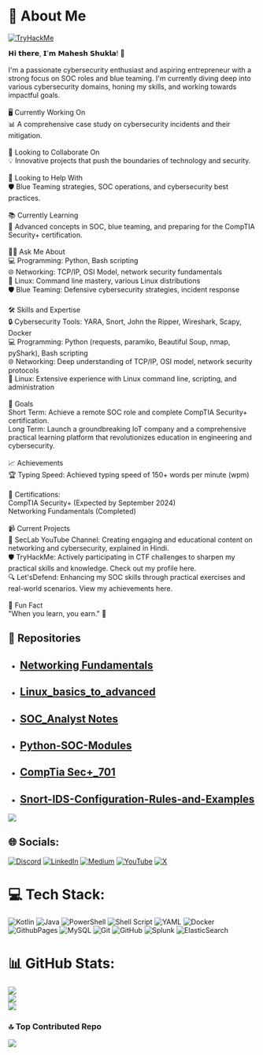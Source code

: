 # 💫 About Me
[<img src="https://tryhackme-badges.s3.amazonaws.com/JailBreaker.png?timestamp=20240613" alt="TryHackMe">](https://tryhackme.com/p/JailBreaker)

𝗛𝗶 𝘁𝗵𝗲𝗿𝗲, 𝗜'𝗺 𝗠𝗮𝗵𝗲𝘀𝗵 𝗦𝗵𝘂𝗸𝗹𝗮! 👋<br><br>I'm a passionate cybersecurity enthusiast and aspiring entrepreneur with a strong focus on SOC roles and blue teaming. I'm currently diving deep into various cybersecurity domains, honing my skills, and working towards impactful goals.<br><br>🖥️ Currently Working On<br>📊 A comprehensive case study on cybersecurity incidents and their mitigation.<br><br>🤝 Looking to Collaborate On<br>💡 Innovative projects that push the boundaries of technology and security.<br><br>🔐 Looking to Help With<br>🛡️ Blue Teaming strategies, SOC operations, and cybersecurity best practices.<br><br>📚 Currently Learning<br>📘 Advanced concepts in SOC, blue teaming, and preparing for the CompTIA Security+ certification.<br><br>🧑‍💻 Ask Me About<br>💻 Programming: Python, Bash scripting<br>🌐 Networking: TCP/IP, OSI Model, network security fundamentals<br>🐧 Linux: Command line mastery, various Linux distributions<br>🛡️ Blue Teaming: Defensive cybersecurity strategies, incident response<br><br>🛠️ Skills and Expertise<br>🔒 Cybersecurity Tools: YARA, Snort, John the Ripper, Wireshark, Scapy, Docker<br>💻 Programming: Python (requests, paramiko, Beautiful Soup, nmap, pyShark), Bash scripting<br>🌐 Networking: Deep understanding of TCP/IP, OSI model, network security protocols<br>🐧 Linux: Extensive experience with Linux command line, scripting, and administration<br><br>🎯 Goals<br>Short Term: Achieve a remote SOC role and complete CompTIA Security+ certification.<br>Long Term: Launch a groundbreaking IoT company and a comprehensive practical learning platform that revolutionizes education in engineering and cybersecurity.<br><br>📈 Achievements<br>🏆 Typing Speed: Achieved typing speed of 150+ words per minute (wpm)<br><br>🥇 Certifications:<br>CompTIA Security+ (Expected by September 2024)<br>Networking Fundamentals (Completed)<br><br>📹 Current Projects<br>🎥 SecLab YouTube Channel: Creating engaging and educational content on networking and cybersecurity, explained in Hindi.<br>🛡️ TryHackMe: Actively participating in CTF challenges to sharpen my practical skills and knowledge. Check out my profile here.<br>🔍 Let'sDefend: Enhancing my SOC skills through practical exercises and real-world scenarios. View my achievements here.<br><br>🌟 Fun Fact<br>"When you learn, you earn." 🚀


## 📂 Repositories <br>
* ## [Networking Fundamentals](https://github.com/MaheshShukla1/Networking_Notes_2024)
* ## [Linux_basics_to_advanced](https://github.com/MaheshShukla1/Linux-Basics-To-Advanced)
* ## [SOC_Analyst Notes](https://github.com/MaheshShukla1/SOC_NOTES_2024)
* ## [Python-SOC-Modules](https://github.com/MaheshShukla1/Python-SOC-Modules-Security-Monitoring-Incident-Response)
* ## [CompTia Sec+_701](https://github.com/MaheshShukla1/CompTia-Security-701)
* ## [Snort-IDS-Configuration-Rules-and-Examples](https://github.com/MaheshShukla1/Snort-IDS-Configuration-Rules-and-Examples)
[![](https://visitcount.itsvg.in/api?id=MaheshShukla1&label=Active&pretty=true)](https://visitcount.itsvg.in)

## 🌐 Socials:
[![Discord](https://img.shields.io/badge/Discord-%237289DA.svg?logo=discord&logoColor=white)](https://discord.gg/unnfwjw2sR) [![LinkedIn](https://img.shields.io/badge/LinkedIn-%230077B5.svg?logo=linkedin&logoColor=white)](https://www.linkedin.com/in/maheshshukla01/) [![Medium](https://img.shields.io/badge/Medium-12100E?logo=medium&logoColor=white)](https://medium.com/@Mahesh_Shukla) [![YouTube](https://img.shields.io/badge/YouTube-%23FF0000.svg?logo=YouTube&logoColor=white)](https://www.youtube.com/channel/UCa_oZ3SJu1z24ZRkOpLbc7Q) [![X](https://img.shields.io/badge/X-black.svg?logo=X&logoColor=white)](https://x.com/Maheshshukla011)

# 💻 Tech Stack:
![Kotlin](https://img.shields.io/badge/kotlin-%237F52FF.svg?style=plastic&logo=kotlin&logoColor=white) ![Java](https://img.shields.io/badge/java-%23ED8B00.svg?style=plastic&logo=openjdk&logoColor=white) ![PowerShell](https://img.shields.io/badge/PowerShell-%235391FE.svg?style=plastic&logo=powershell&logoColor=white) ![Shell Script](https://img.shields.io/badge/shell_script-%23121011.svg?style=plastic&logo=gnu-bash&logoColor=white) ![YAML](https://img.shields.io/badge/yaml-%23ffffff.svg?style=plastic&logo=yaml&logoColor=151515) ![Docker](https://img.shields.io/badge/docker-%230db7ed.svg?style=plastic&logo=docker&logoColor=white) ![GithubPages](https://img.shields.io/badge/github%20pages-121013?style=plastic&logo=github&logoColor=white) ![MySQL](https://img.shields.io/badge/mysql-4479A1.svg?style=plastic&logo=mysql&logoColor=white) ![Git](https://img.shields.io/badge/git-%23F05033.svg?style=plastic&logo=git&logoColor=white) ![GitHub](https://img.shields.io/badge/github-%23121011.svg?style=plastic&logo=github&logoColor=white) ![Splunk](https://img.shields.io/badge/splunk-%23000000.svg?style=plastic&logo=splunk&logoColor=white) ![ElasticSearch](https://img.shields.io/badge/-ElasticSearch-005571?style=plastic&logo=elasticsearch)
# 📊 GitHub Stats:
![](https://github-readme-stats.vercel.app/api?username=MaheshShukla1&theme=dark&hide_border=false&include_all_commits=false&count_private=false)<br/>
![](https://github-readme-streak-stats.herokuapp.com/?user=MaheshShukla1&theme=dark&hide_border=false)<br/>
![](https://github-readme-stats.vercel.app/api/top-langs/?username=MaheshShukla1&theme=dark&hide_border=false&include_all_commits=false&count_private=false&layout=compact)

### 🔝 Top Contributed Repo
![](https://github-contributor-stats.vercel.app/api?username=MaheshShukla1&limit=5&theme=dark&combine_all_yearly_contributions=true)

